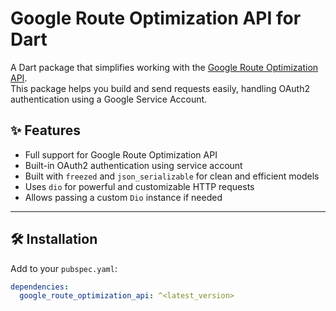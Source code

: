 # Google Route Optimization API for Dart

A Dart package that simplifies working with the [Google Route Optimization API](https://developers.google.com/maps/documentation/transportation-logistics/route-optimization/overview).  
This package helps you build and send requests easily, handling OAuth2 authentication using a Google Service Account.

## ✨ Features

- Full support for Google Route Optimization API
- Built-in OAuth2 authentication using service account
- Built with `freezed` and `json_serializable` for clean and efficient models
- Uses `dio` for powerful and customizable HTTP requests
- Allows passing a custom `Dio` instance if needed

---

## 🛠 Installation

Add to your `pubspec.yaml`:

```yaml
dependencies:
  google_route_optimization_api: ^<latest_version>
